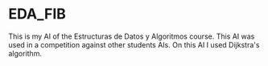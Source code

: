 # EDA_FIB

This is my AI of the Estructuras de Datos y Algoritmos course. This AI was used in a competition against other students AIs.
On this AI I used Dijkstra's algorithm.